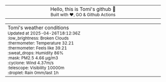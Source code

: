 
<div align="center">
<table>
<tbody>
<td align="center">
<img width="2000" height="0"><br>
Hello, this is Tomi's github 👋<br>
<sup>Built with ❤️, GO & Github Actions</sup><br>
<img width="2000" height="0">
</td>
</tbody>
</table>
</div>
<table>
<tbody>
<td align="left">
<img width="2000" height="0"><br>
Tomi's weather conditions<br>
<sup>Updated at 2025-04-26T18:12:36Z</sup><br>
<sup>:low_brightness: Broken Clouds</sup><br>
<sup>:thermometer: Temperature 32.21 </sup><br>
<sup>:thermometer: Feels like 39.21</sup><br>
<sup>:sweat_drops: Humidity 86%</sup><br>
<sup>:mask: PM2.5 4.66 μg/m3</sup><br>
<sup>:cyclone: Wind 4.37m/s </sup><br>
<sup>:telescope: Visibility 10000m </sup><br>
<sup>:droplet: Rain 0mm/last 1h </sup><br>
<img width="2000" height="0">
</td>
<td align="left">
<img width="2000" height="0"><br>
<br>
<img width="2000" height="0">
</td>
</tbody>
</table>
</div>
    